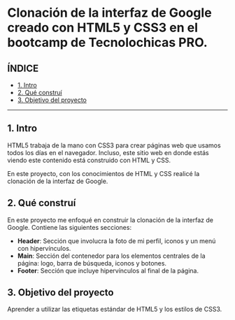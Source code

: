 # Clonación de la interfaz de Google creado con HTML5 y CSS3 en el bootcamp de Tecnolochicas PRO.

## ÍNDICE

* [1. Intro](https://github.com/lilimmtz/Clon_interfaz_google#1-intro)
* [2. Qué construí](https://github.com/lilimmtz/Clon_interfaz_google#2-qu%C3%A9-constru%C3%AD)
* [3. Objetivo del proyecto](https://github.com/lilimmtz/Clon_interfaz_google#3-objetivo-del-proyecto)

****

## 1. Intro
HTML5 trabaja de la mano con CSS3 para crear páginas web que usamos todos los días en el navegador. Incluso, este sitio web en donde estás viendo este contenido está construido con HTML y CSS.

En este proyecto, con los conocimientos de HTML y CSS realicé la clonación de la interfaz de Google.

## 2. Qué construí
En este proyecto me enfoqué en construir la clonación de la interfaz de Google.
Contiene las siguientes secciones:

* **Header**: Sección que involucra la foto de mi perfil, iconos y un menú con hipervínculos.
* **Main**: Sección del contenedor para los elementos centrales de la página: logo, barra de búsqueda, iconos y botones.
*  **Footer**: Sección que incluye hipervínculos al final de la página.

## 3. Objetivo del proyecto
Aprender a utilizar las etiquetas estándar de HTML5 y los estilos de CSS3.
